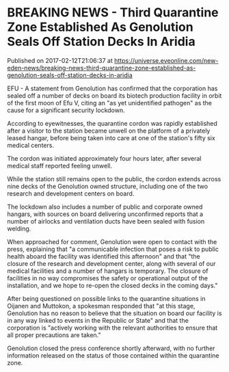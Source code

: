 # BREAKING NEWS - Third Quarantine Zone Established As Genolution Seals Off Station Decks In Aridia
Published on 2017-02-12T21:06:37 at https://universe.eveonline.com/new-eden-news/breaking-news-third-quarantine-zone-established-as-genolution-seals-off-station-decks-in-aridia

EFU - A statement from Genolution has confirmed that the corporation has sealed off a number of decks on board its biotech production facility in orbit of the first moon of Efu V, citing an "as yet unidentified pathogen" as the cause for a significant security lockdown.

According to eyewitnesses, the quarantine cordon was rapidly established after a visitor to the station became unwell on the platform of a privately leased hangar, before being taken into care at one of the station's fifty six medical centers.

The cordon was initiated approximately four hours later, after several medical staff reported feeling unwell.

While the station still remains open to the public, the cordon extends across nine decks of the Genolution owned structure, including one of the two research and development centers on board.

The lockdown also includes a number of public and corporate owned hangars, with sources on board delivering unconfirmed reports that a number of airlocks and ventilation ducts have been sealed with fusion welding.

When approached for comment, Genolution were open to contact with the press, explaining that "a communicable infection that poses a risk to public health aboard the facility was identified this afternoon" and that "the closure of the research and development center, along with several of our medical facilities and a number of hangars is temporary. The closure of facilities in no way compromises the safety or operational output of the installation, and we hope to re-open the closed decks in the coming days."

After being questioned on possible links to the quarantine situations in Oijanen and Muttokon, a spokesman responded that "at this stage, Genolution has no reason to believe that the situation on board our facility is in any way linked to events in the Republic or State" and that the corporation is "actively working with the relevant authorities to ensure that all proper precautions are taken."

Genolution closed the press conference shortly afterward, with no further information released on the status of those contained within the quarantine zone.
